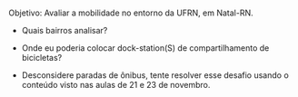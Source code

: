 #### 

Objetivo: Avaliar a mobilidade no entorno da UFRN, em Natal-RN. 

- Quais bairros analisar?

- Onde eu poderia colocar dock-station(S) de compartilhamento de bicicletas?

- Desconsidere paradas de ônibus, tente resolver esse desafio usando o conteúdo visto nas aulas de 21 e 23 de novembro.
